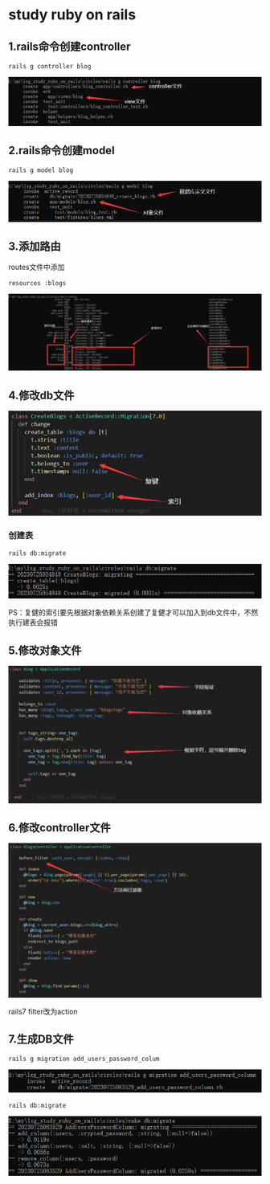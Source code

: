 # study ruby on rails
## 1.rails命令创建controller
````
rails g controller blog
````
![Image](https://github.com/lxg6370592/lxg_study_ruby_on_rails/blob/main/image/create_controller.png?raw=true) 
## 2.rails命令创建model
````
rails g model blog
````
![Image](https://github.com/lxg6370592/lxg_study_ruby_on_rails/blob/main/image/create_model.png?raw=true) 
## 3.添加路由
routes文件中添加
````
resources :blogs
````
![Image](https://github.com/lxg6370592/lxg_study_ruby_on_rails/blob/main/image/routes_blog.png?raw=true) 
## 4.修改db文件
![Image](https://github.com/lxg6370592/lxg_study_ruby_on_rails/blob/main/image/blog_db.png?raw=true) 
### 创建表
````
rails db:migrate
````
![Image](https://github.com/lxg6370592/lxg_study_ruby_on_rails/blob/main/image/blog_create_db.png?raw=true) 

PS：复健的索引要先根据对象依赖关系创建了复健才可以加入到db文件中，不然执行建表会报错
## 5.修改对象文件
![Image](https://github.com/lxg6370592/lxg_study_ruby_on_rails/blob/main/image/blog_model.png?raw=true) 
## 6.修改controller文件
![Image](https://github.com/lxg6370592/lxg_study_ruby_on_rails/blob/main/image/blog_controller.png?raw=true) 

rails7 filter改为action
## 7.生成DB文件
````
rails g migration add_users_password_colum
````
![Image](https://github.com/lxg6370592/lxg_study_ruby_on_rails/blob/main/image/create_db.png?raw=true) 
````
rails db:migrate
````
![Image](https://github.com/lxg6370592/lxg_study_ruby_on_rails/blob/main/image/add_users_password.png?raw=true) 

